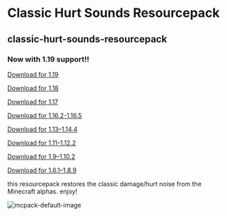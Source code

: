 
# Classic Hurt Sounds Resourcepack
## classic-hurt-sounds-resourcepack
### Now with 1.19 support!!

[Download for 1.19](https://github.com/ddomino007/classic-hurt-sounds-resourcepack/releases/latest/download/ClassicHurtSounds-1-19.zip)

[Download for 1.18](https://github.com/ddomino007/classic-hurt-sounds-resourcepack/releases/latest/download/ClassicHurtSounds-1-18.zip)

[Download for 1.17](https://github.com/ddomino007/classic-hurt-sounds-resourcepack/releases/latest/download/ClassicHurtSounds-1-17.zip)

[Download for 1.16.2-1.16.5](https://github.com/ddomino007/classic-hurt-sounds-resourcepack/releases/latest/download/ClassicHurtSounds-1-16-2.zip)

[Download for 1.13–1.14.4](https://github.com/ddomino007/classic-hurt-sounds-resourcepack/releases/latest/download/ClassicHurtSounds-1-13.zip)

[Download for 1.11–1.12.2](https://github.com/ddomino007/classic-hurt-sounds-resourcepack/releases/latest/download/ClassicHurtSounds-1-11.zip)

[Download for 1.9–1.10.2](https://github.com/ddomino007/classic-hurt-sounds-resourcepack/releases/latest/download/ClassicHurtSounds-1-9.zip)

[Download for 1.6.1–1.8.9](https://github.com/ddomino007/classic-hurt-sounds-resourcepack/releases/latest/download/ClassicHurtSounds-1-6-1.zip)

this resourcepack restores the classic damage/hurt noise from the Minecraft alphas.
enjoy!

![mcpack-default-image](https://raw.githubusercontent.com/ddomino007/classic-hurt-sounds-resourcepack/main/mcpack-default.png)
